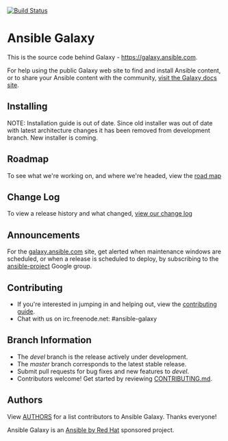 [![Build Status](https://travis-ci.org/ansible/galaxy.svg?branch=devel)](https://travis-ci.org/ansible/galaxy)

# Ansible Galaxy

This is the source code behind Galaxy - https://galaxy.ansible.com.

For help using the public Galaxy web site to find and install Ansible content, or to share your Ansible content with the community, [visit the Galaxy docs site](https://galaxy.ansible.com/docs/). 

## Installing

NOTE: Installation guide is out of date. Since old installer was out of date with latest architecture changes
it has been removed from development branch. New installer is coming.

## Roadmap

To see what we're working on, and where we're headed, view the [road map](./ROADMAP.md)

## Change Log 

To view a release history and what changed, [view our change log](./CHANGELOG.rst)

## Announcements

For the [galaxy.ansible.com](https://galaxy.ansible.com) site, get alerted when maintenance windows are scheduled, or when a release is scheduled to deploy, by subscribing to the [ansible-project](https://groups.google.com/group/ansible-project) Google group.

## Contributing

 * If you're interested in jumping in and helping out, view the [contributing guide](./CONTRIBUTING.md).
 * Chat with us on irc.freenode.net: #ansible-galaxy

## Branch Information

 * The *devel* branch is the release actively under development.
 * The *master* branch corresponds to the latest stable release.
 * Submit pull requests for bug fixes and new features to *devel*.
 * Contributors welcome! Get started by reviewing [CONTRIBUTING.md](./CONTRIBUTING.md).

## Authors

View [AUTHORS](./AUTHORS) for a list contributors to Ansible Galaxy. Thanks everyone!

Ansible Galaxy is an [Ansible by Red Hat](https://ansible.com) sponsored project.
